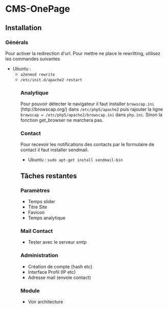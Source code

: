 <h1>CMS-OnePage</h1>
<h2>Installation</h2>

<h3>Générals</h3>
Pour activer la redirection d'url.
Pour mettre ne place le rewritting, utilisez les commandes suivantes
<ul>
  <li>Ubuntu :
    <ul>
      <li><code>a2enmod rewrite</code></li>
      <li><code>/etc/init.d/apache2 restart</code></li>
    <ul>
  </li>
</ul>

<h3>Analytique</h3>
Pour pouvoir détecter le navigateur il faut installer <code>browscap.ini</code> (http://browscap.org/) dans <code>/etc/php5/apache2</code> puis rajouter la ligne <code>browscap = /etc/php5/apache2/browscap.ini</code> dans <code>php.ini</code>.
Sinon la fonction get_browser ne marchera pas.

<h3>Contact</h3>
Pour recevoir les notifications des contacts par le formulaire de contact il faut installer sendmail.
<ul>
  <li>Ubuntu : <code>sudo apt-get install sendmail-bin</code></li>
</ul>

<h2>Tâches restantes</h2>

<h3>Paramètres</h3>
<ul>
  <li>Temps slider</li>
  <li>Titre Site</li>
  <li>Favicon</li>
  <li>Temps analytique</li>
</ul>

<h3>Mail Contact</h3>
<ul>
  <li>Tester avec le serveur smtp</li>
</ul>

<h3>Administration</h3>
<ul>
  <li>Création de compte (hash etc)</li>
  <li>Interface Profil (IP etc)</li>
  <li>Adresse mail (envoie contact)</li>
</ul>
<h3>Module</h3>
<ul>
  <li>Voir architecture</li>
</ul>